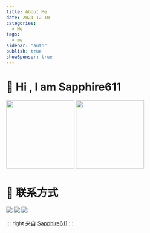 ```yaml
---
title: About Me
date: 2021-12-10
categories:
  - Me
tags:
  - me
sidebar: "auto"
publish: true
showSponsor: true
---
```


<h1>
  👋 Hi , I am Sapphire611  
</h1>
<a target="_blank" rel="noopener external nofollow noreferrer" href="https://github.com/sapphire611">
<img height="180em" src="https://github-readme-stats.vercel.app/api?username=sapphire611&theme=buefy&show_icons=true" lazyload/>
<img height="180em" src="https://github-readme-stats.vercel.app/api/top-langs/?username=sapphire611&theme=buefy&layout=compact" lazyload/>
  </a>

<h1> 💬 联系方式</h1>
<img src="https://img.shields.io/badge/Email-liuliyi611@gmail.com-9400D3?style=flat-square&logo=gmail" lazyload>
<img src="https://img.shields.io/badge/Website-https://www.sapphire611.com-blue?style=flat-square&logo=google-chrome" lazyload>
<img src="https://img.shields.io/badge/Website-https://sapphire611.github.io/-blue?style=flat-square&logo=google-chrome" lazyload>
<br/>

::: right
来自 [Sapphire611](http://www.sapphire611.com)
:::
